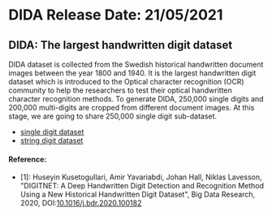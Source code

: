 # DIDA Release Date: 21/05/2021

## DIDA: The largest handwritten digit dataset
DIDA dataset is collected from the Swedish historical handwritten document images between the year 1800 and 1940. It is the largest handwritten digit dataset which is introduced to the Optical character recognition (OCR) community to help the researchers to test their optical handwritten character recognition methods. To generate DIDA, 250,000 single digits and 200,000 multi-digits are cropped from different document images. At this stage, we are going to share 250,000 single digit sub-dataset. 

* [single digit dataset](https://github.com/didadataset/dida)
* [string digit dataset](https://github.com/didadataset/dida)

#### Reference:

* [1]: Huseyin Kusetogullari, Amir Yavariabdi, Johan Hall, Niklas Lavesson, "DIGITNET: A Deep Handwritten Digit Detection and Recognition Method Using a New Historical Handwritten Digit Dataset", Big Data Research, 2020, DOI:[10.1016/j.bdr.2020.100182](https://doi.org/10.1016/j.bdr.2020.100182)


